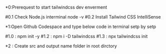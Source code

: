 *0:Prerequest to start tailwindcss dev enverment 

#0.1 Check  Node.js interminal node -v
#0.2 Install Tailwind CSS IntelliSense

*1:Open Github Codespace and type below code in terminal setp by setp 

#1.0 : npm init -y
#1.2 : npm i -D tailwindcss
#1.3 : npx tailwindcss init

*2 : Create src and output name folder in root dirctory 
